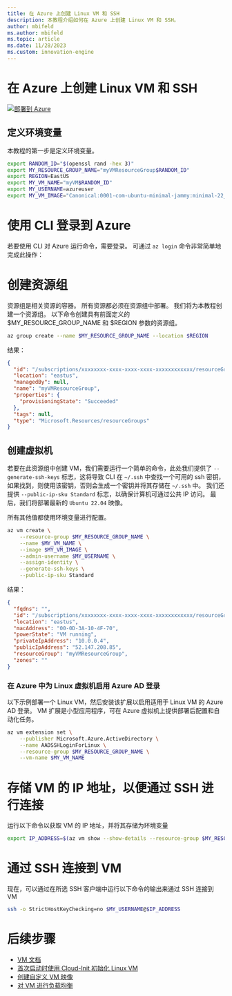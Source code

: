 ```yaml
---
title: 在 Azure 上创建 Linux VM 和 SSH
description: 本教程介绍如何在 Azure 上创建 Linux VM 和 SSH。
author: mbifeld
ms.author: mbifeld
ms.topic: article
ms.date: 11/28/2023
ms.custom: innovation-engine
---
```


# 在 Azure 上创建 Linux VM 和 SSH

[![部署到 Azure](https://aka.ms/deploytoazurebutton)](https://portal.azure.com/?Microsoft_Azure_CloudNative_clientoptimizations=false&feature.canmodifyextensions=true#view/Microsoft_Azure_CloudNative/SubscriptionSelectionPage.ReactView/tutorialKey/CreateLinuxVMAndSSH)


## 定义环境变量

本教程的第一步是定义环境变量。

```bash
export RANDOM_ID="$(openssl rand -hex 3)"
export MY_RESOURCE_GROUP_NAME="myVMResourceGroup$RANDOM_ID"
export REGION=EastUS
export MY_VM_NAME="myVM$RANDOM_ID"
export MY_USERNAME=azureuser
export MY_VM_IMAGE="Canonical:0001-com-ubuntu-minimal-jammy:minimal-22_04-lts-gen2:latest"
```

# 使用 CLI 登录到 Azure

若要使用 CLI 对 Azure 运行命令，需要登录。 可通过 `az login` 命令非常简单地完成此操作：

# 创建资源组

资源组是相关资源的容器。 所有资源都必须在资源组中部署。 我们将为本教程创建一个资源组。 以下命令创建具有前面定义的 $MY_RESOURCE_GROUP_NAME 和 $REGION 参数的资源组。

```bash
az group create --name $MY_RESOURCE_GROUP_NAME --location $REGION
```

结果：

<!-- expected_similarity=0.3 -->
```json   
{
  "id": "/subscriptions/xxxxxxxx-xxxx-xxxx-xxxx-xxxxxxxxxxxx/resourceGroups/myVMResourceGroup",
  "location": "eastus",
  "managedBy": null,
  "name": "myVMResourceGroup",
  "properties": {
    "provisioningState": "Succeeded"
  },
  "tags": null,
  "type": "Microsoft.Resources/resourceGroups"
}
```

## 创建虚拟机

若要在此资源组中创建 VM，我们需要运行一个简单的命令，此处我们提供了 `--generate-ssh-keys` 标志，这将导致 CLI 在 `~/.ssh` 中查找一个可用的 ssh 密钥，如果找到，则使用该密钥，否则会生成一个密钥并将其存储在 `~/.ssh` 中。 我们还提供 `--public-ip-sku Standard` 标志，以确保计算机可通过公共 IP 访问。 最后，我们将部署最新的 `Ubuntu 22.04` 映像。 

所有其他值都使用环境变量进行配置。

```bash
az vm create \
    --resource-group $MY_RESOURCE_GROUP_NAME \
    --name $MY_VM_NAME \
    --image $MY_VM_IMAGE \
    --admin-username $MY_USERNAME \
    --assign-identity \
    --generate-ssh-keys \
    --public-ip-sku Standard
```

结果：

<!-- expected_similarity=0.3 -->
```json
{
  "fqdns": "",
  "id": "/subscriptions/xxxxxxxx-xxxx-xxxx-xxxx-xxxxxxxxxxxx/resourceGroups/myVMResourceGroup/providers/Microsoft.Compute/virtualMachines/myVM",
  "location": "eastus",
  "macAddress": "00-0D-3A-10-4F-70",
  "powerState": "VM running",
  "privateIpAddress": "10.0.0.4",
  "publicIpAddress": "52.147.208.85",
  "resourceGroup": "myVMResourceGroup",
  "zones": ""
}
```

### 在 Azure 中为 Linux 虚拟机启用 Azure AD 登录

以下示例部署一个 Linux VM，然后安装该扩展以启用适用于 Linux VM 的 Azure AD 登录。 VM 扩展是小型应用程序，可在 Azure 虚拟机上提供部署后配置和自动化任务。

```bash
az vm extension set \
    --publisher Microsoft.Azure.ActiveDirectory \
    --name AADSSHLoginForLinux \
    --resource-group $MY_RESOURCE_GROUP_NAME \
    --vm-name $MY_VM_NAME
```

# 存储 VM 的 IP 地址，以便通过 SSH 进行连接
运行以下命令以获取 VM 的 IP 地址，并将其存储为环境变量

```bash
export IP_ADDRESS=$(az vm show --show-details --resource-group $MY_RESOURCE_GROUP_NAME --name $MY_VM_NAME --query publicIps --output tsv)
```

# 通过 SSH 连接到 VM

<!--## Export the SSH configuration for use with SSH clients that support OpenSSH & SSH into the VM.
Login to Azure Linux VMs with Azure AD supports exporting the OpenSSH certificate and configuration. That means you can use any SSH clients that support OpenSSH-based certificates to sign in through Azure AD. The following example exports the configuration for all IP addresses assigned to the VM:-->

<!--
```bash
yes | az ssh config --file ~/.ssh/config --name $MY_VM_NAME --resource-group $MY_RESOURCE_GROUP_NAME
```
-->

现在，可以通过在所选 SSH 客户端中运行以下命令的输出来通过 SSH 连接到 VM

```bash
ssh -o StrictHostKeyChecking=no $MY_USERNAME@$IP_ADDRESS
```

# 后续步骤

* [VM 文档](https://learn.microsoft.com/azure/virtual-machines/)
* [首次启动时使用 Cloud-Init 初始化 Linux VM](https://learn.microsoft.com/azure/virtual-machines/linux/tutorial-automate-vm-deployment)
* [创建自定义 VM 映像](https://learn.microsoft.com/azure/virtual-machines/linux/tutorial-custom-images)
* [对 VM 进行负载均衡](https://learn.microsoft.com/azure/load-balancer/quickstart-load-balancer-standard-public-cli)
